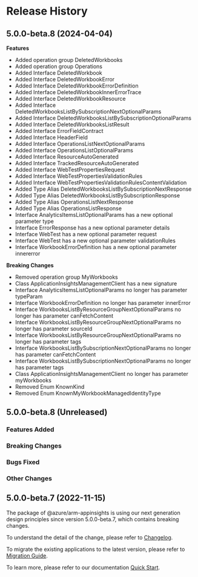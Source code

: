 # Release History
    
## 5.0.0-beta.8 (2024-04-04)
    
**Features**

  - Added operation group DeletedWorkbooks
  - Added operation group Operations
  - Added Interface DeletedWorkbook
  - Added Interface DeletedWorkbookError
  - Added Interface DeletedWorkbookErrorDefinition
  - Added Interface DeletedWorkbookInnerErrorTrace
  - Added Interface DeletedWorkbookResource
  - Added Interface DeletedWorkbooksListBySubscriptionNextOptionalParams
  - Added Interface DeletedWorkbooksListBySubscriptionOptionalParams
  - Added Interface DeletedWorkbooksListResult
  - Added Interface ErrorFieldContract
  - Added Interface HeaderField
  - Added Interface OperationsListNextOptionalParams
  - Added Interface OperationsListOptionalParams
  - Added Interface ResourceAutoGenerated
  - Added Interface TrackedResourceAutoGenerated
  - Added Interface WebTestPropertiesRequest
  - Added Interface WebTestPropertiesValidationRules
  - Added Interface WebTestPropertiesValidationRulesContentValidation
  - Added Type Alias DeletedWorkbooksListBySubscriptionNextResponse
  - Added Type Alias DeletedWorkbooksListBySubscriptionResponse
  - Added Type Alias OperationsListNextResponse
  - Added Type Alias OperationsListResponse
  - Interface AnalyticsItemsListOptionalParams has a new optional parameter type
  - Interface ErrorResponse has a new optional parameter details
  - Interface WebTest has a new optional parameter request
  - Interface WebTest has a new optional parameter validationRules
  - Interface WorkbookErrorDefinition has a new optional parameter innererror

**Breaking Changes**

  - Removed operation group MyWorkbooks
  - Class ApplicationInsightsManagementClient has a new signature
  - Interface AnalyticsItemsListOptionalParams no longer has parameter typeParam
  - Interface WorkbookErrorDefinition no longer has parameter innerError
  - Interface WorkbooksListByResourceGroupNextOptionalParams no longer has parameter canFetchContent
  - Interface WorkbooksListByResourceGroupNextOptionalParams no longer has parameter sourceId
  - Interface WorkbooksListByResourceGroupNextOptionalParams no longer has parameter tags
  - Interface WorkbooksListBySubscriptionNextOptionalParams no longer has parameter canFetchContent
  - Interface WorkbooksListBySubscriptionNextOptionalParams no longer has parameter tags
  - Class ApplicationInsightsManagementClient no longer has parameter myWorkbooks
  - Removed Enum KnownKind
  - Removed Enum KnownMyWorkbookManagedIdentityType
    
## 5.0.0-beta.8 (Unreleased)

### Features Added

### Breaking Changes

### Bugs Fixed

### Other Changes

## 5.0.0-beta.7 (2022-11-15)

The package of @azure/arm-appinsights is using our next generation design principles since version 5.0.0-beta.7, which contains breaking changes.

To understand the detail of the change, please refer to [Changelog](https://aka.ms/js-track2-changelog).

To migrate the existing applications to the latest version, please refer to [Migration Guide](https://aka.ms/js-track2-migration-guide).

To learn more, please refer to our documentation [Quick Start](https://aka.ms/azsdk/js/mgmt/quickstart ).
